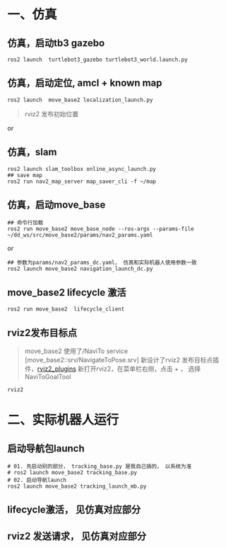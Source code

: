 # 一、仿真
## 仿真，启动tb3 gazebo

```
ros2 launch  turtlebot3_gazebo turtlebot3_world.launch.py
```

## 仿真，启动定位, amcl + known map
```
ros2 launch  move_base2 localization_launch.py
```
> rviz2 发布初始位置

or
## 仿真，slam
```
ros2 launch slam_toolbox online_async_launch.py
## save map
ros2 run nav2_map_server map_saver_cli -f ~/map
```

## 仿真，启动move_base
```
## 命令行加载
ros2 run move_base2 move_base_node --ros-args --params-file ~/dd_ws/src/move_base2/params/nav2_params.yaml
```
or
```
## 参数为params/nav2_params_dc.yaml， 仿真和实际机器人使用参数一致
ros2 launch move_base2 navigation_launch_dc.py
```

## move_base2 lifecycle 激活
```
ros2 run move_base2  lifecycle_client
```

## rviz2发布目标点
> move_base2 使用了/NaviTo service [move_base2::srv/NavigateToPose.srv]
> 新设计了rviz2 发布目标点插件，[rviz2_plugins](https://partner-gitlab.mioffice.cn/limao1/move_base2)
> 新打开rviz2，在菜单栏右侧，点击 + ， 选择 NaviToGoalTool
```
rviz2
```

# 二、实际机器人运行

## 启动导航包launch
```
# 01. 先启动别的部分， tracking_base.py 是我自己搞的， 以系统为准
# ros2 launch move_base2 tracking_base.py
# 02. 启动导航launch
ros2 launch move_base2 tracking_launch_mb.py
```
## lifecycle激活， 见仿真对应部分
## rviz2 发送请求， 见仿真对应部分
